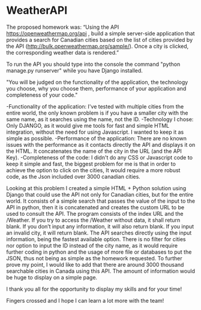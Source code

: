 # WeatherAPI

The proposed homework was:
“Using the API https://openweathermap.org/api , build a simple server-side application that provides a search for Canadian cities based on the list of cities provided by the API (http://bulk.openweathermap.org/sample/).
Once a city is clicked, the corresponding weather data is rendered.”

To run the API you should type into the console the command "python manage.py runserver" while you have Django installed.

"You will be judged on the functionality of the application, the technology you choose, why you choose them, performance of your application and completeness of your code."

-Functionality of the application: I've tested with multiple cities from the entire world, the only known problem is if you have a smaller city with the same name, as it searches using the name, not the ID.
-Technology I chose: Only DJANGO, as it would give me tools for fast and simple HTML integration, without the need for using Javascript. I wanted to keep it as simple as possible.
-Performance of the application: There are no known issues with the performance as it contacts directly the API and displays it on the HTML. It concatenates the name of the city in the URL (and the API Key).
-Completeness of the code: I didn't do any CSS or Javascript code to keep it simple and fast, the biggest problem for me is that in order to achieve the option to click on the cities, It would require a more robust code, as the Json included over 3000 canadian cities.



Looking at this problem I created a simple HTML + Python solution using Django that could use the API not only for Canadian cities, but for the entire world.
It consists of a simple search that passes the value of the input to the API in python, then it is concatenated and creates the custom URL to be used to consult the API.
The program consists of the index URL and the /Weather.
If you try to access the /Weather without data, it shall return blank.
If you don’t input any information, it will also return blank.
If you input an invalid city, it will return blank.
The API searches directly using the input information, being the fastest available option. There is no filter for cities nor option to input the ID instead of the city name, as it would require further coding in python and the usage of more file or databases to put the JSON, thus not being as simple as the homework requested. 
To further prove my point, I would like to add that there are around 3000 thousand searchable cities in Canada using this API. The amount of information would be huge to display on a simple page.

I thank you all for the opportunity to display my skills and for your time!

Fingers crossed and I hope I can learn a lot more with the team!
